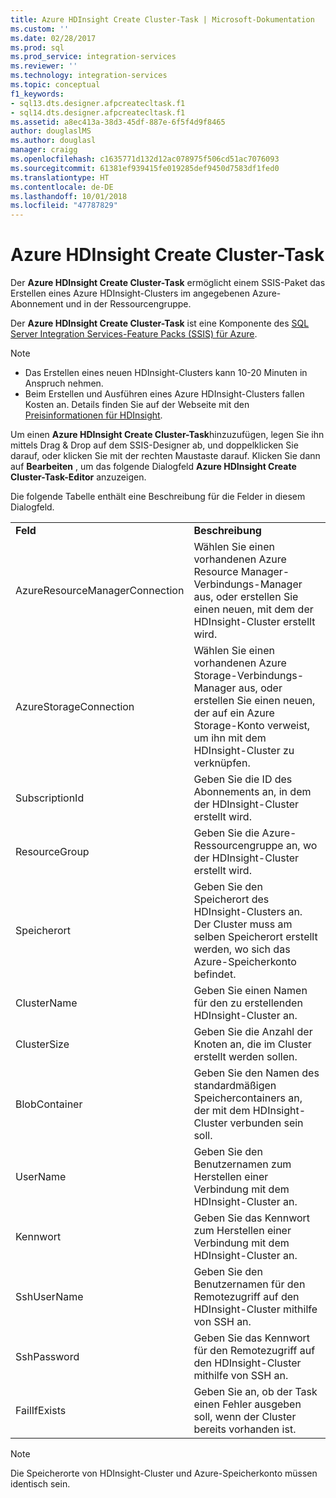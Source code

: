 ```yaml
---
title: Azure HDInsight Create Cluster-Task | Microsoft-Dokumentation
ms.custom: ''
ms.date: 02/28/2017
ms.prod: sql
ms.prod_service: integration-services
ms.reviewer: ''
ms.technology: integration-services
ms.topic: conceptual
f1_keywords:
- sql13.dts.designer.afpcreatecltask.f1
- sql14.dts.designer.afpcreatecltask.f1
ms.assetid: a8ec413a-38d3-45df-887e-6f5f4d9f8465
author: douglaslMS
ms.author: douglasl
manager: craigg
ms.openlocfilehash: c1635771d132d12ac078975f506cd51ac7076093
ms.sourcegitcommit: 61381ef939415fe019285def9450d7583df1fed0
ms.translationtype: HT
ms.contentlocale: de-DE
ms.lasthandoff: 10/01/2018
ms.locfileid: "47787829"
---
```

# <a name="azure-hdinsight-create-cluster-task"></a>Azure HDInsight Create Cluster-Task
Der **Azure HDInsight Create Cluster-Task** ermöglicht einem SSIS-Paket das Erstellen eines Azure HDInsight-Clusters im angegebenen Azure-Abonnement und in der Ressourcengruppe.
  
Der **Azure HDInsight Create Cluster-Task** ist eine Komponente des [SQL Server Integration Services-Feature Packs (SSIS) für Azure](../../integration-services/azure-feature-pack-for-integration-services-ssis.md).
  
> [!NOTE]  
> - Das Erstellen eines neuen HDInsight-Clusters kann 10-20 Minuten in Anspruch nehmen.  
> - Beim Erstellen und Ausführen eines Azure HDInsight-Clusters fallen Kosten an. Details finden Sie auf der Webseite mit den [Preisinformationen für HDInsight](http://azure.microsoft.com/pricing/details/hdinsight/).  
  
Um einen **Azure HDInsight Create Cluster-Task**hinzuzufügen, legen Sie ihn mittels Drag &amp; Drop auf dem SSIS-Designer ab, und doppelklicken Sie darauf, oder klicken Sie mit der rechten Maustaste darauf. Klicken Sie dann auf **Bearbeiten** , um das folgende Dialogfeld **Azure HDInsight Create Cluster-Task-Editor** anzuzeigen.  
  
Die folgende Tabelle enthält eine Beschreibung für die Felder in diesem Dialogfeld.  
  
|||  
|-|-|  
|**Feld**|**Beschreibung**|  
|AzureResourceManagerConnection|Wählen Sie einen vorhandenen Azure Resource Manager-Verbindungs-Manager aus, oder erstellen Sie einen neuen, mit dem der HDInsight-Cluster erstellt wird.|  
|AzureStorageConnection|Wählen Sie einen vorhandenen Azure Storage-Verbindungs-Manager aus, oder erstellen Sie einen neuen, der auf ein Azure Storage-Konto verweist, um ihn mit dem HDInsight-Cluster zu verknüpfen.|
|SubscriptionId|Geben Sie die ID des Abonnements an, in dem der HDInsight-Cluster erstellt wird.|
|ResourceGroup|Geben Sie die Azure-Ressourcengruppe an, wo der HDInsight-Cluster erstellt wird.|
|Speicherort|Geben Sie den Speicherort des HDInsight-Clusters an. Der Cluster muss am selben Speicherort erstellt werden, wo sich das Azure-Speicherkonto befindet.|  
|ClusterName|Geben Sie einen Namen für den zu erstellenden HDInsight-Cluster an.|  
|ClusterSize|Geben Sie die Anzahl der Knoten an, die im Cluster erstellt werden sollen.|  
|BlobContainer|Geben Sie den Namen des standardmäßigen Speichercontainers an, der mit dem HDInsight-Cluster verbunden sein soll.|  
|UserName|Geben Sie den Benutzernamen zum Herstellen einer Verbindung mit dem HDInsight-Cluster an.|  
|Kennwort|Geben Sie das Kennwort zum Herstellen einer Verbindung mit dem HDInsight-Cluster an.|
|SshUserName|Geben Sie den Benutzernamen für den Remotezugriff auf den HDInsight-Cluster mithilfe von SSH an.|
|SshPassword|Geben Sie das Kennwort für den Remotezugriff auf den HDInsight-Cluster mithilfe von SSH an.|
|FailIfExists|Geben Sie an, ob der Task einen Fehler ausgeben soll, wenn der Cluster bereits vorhanden ist.|  
  
> [!NOTE]  
> Die Speicherorte von HDInsight-Cluster und Azure-Speicherkonto müssen identisch sein.
